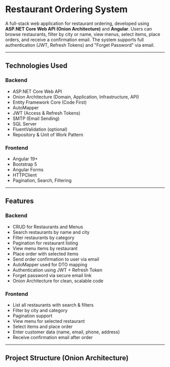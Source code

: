 #  Restaurant Ordering System

A full-stack web application for restaurant ordering, developed using **ASP.NET Core Web API (Onion Architecture)** and **Angular**. Users can browse restaurants, filter by city or name, view menus, select items, place orders, and receive a confirmation email. The system supports full authentication (JWT, Refresh Tokens) and "Forget Password" via email.

---

##  Technologies Used

###  Backend
- ASP.NET Core Web API 
- Onion Architecture (Domain, Application, Infrastructure, API)
- Entity Framework Core (Code First)
- AutoMapper
- JWT (Access & Refresh Tokens)
- SMTP (Email Sending)
- SQL Server
- FluentValidation (optional)
- Repository & Unit of Work Pattern

###  Frontend
- Angular 19+
- Bootstrap 5
- Angular Forms
- HTTPClient
- Pagination, Search, Filtering

---

##  Features

###  Backend
- CRUD for Restaurants and Menus
- Search restaurants by name and city
- Filter restaurants by category
- Pagination for restaurant listing
- View menu items by restaurant
- Place order with selected items
- Send order confirmation to user via email
- AutoMapper used for DTO mapping
- Authentication using JWT + Refresh Token
- Forget password via secure email link
- Onion Architecture for clean, scalable code

###  Frontend
- List all restaurants with search & filters
- Filter by city and category
- Pagination support
- View menu for selected restaurant
- Select items and place order
- Enter customer data (name, email, phone, address)
- Receive confirmation email after order

---

##  Project Structure (Onion Architecture)

